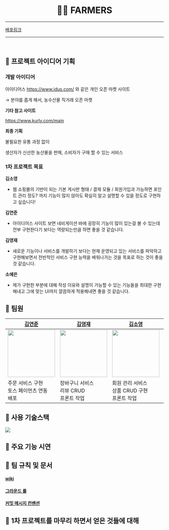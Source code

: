 <h1 align="center"> 🧑‍🌾 FARMERS </h1>

---

[배포링크](https://www.duswnsxnxn.com/)

---

<br>

## 🥕 프로젝트 아이디어 기획


### 개발 아이디어

아이디어스 https://www.idus.com/ 와 같은 개인 오픈 마켓 사이트

→ 분야를 좁게 해서, 농수산물 직거래 오픈 마켓

**기타 참고 사이트**

https://www.kurly.com/main

**최종 기획**

불필요한 유통 과정 없이

생산자가 신선한 농산물을 판매,
소비자가 구매 할 수 있는 서비스

### 1차 프로젝트 목표


**김소영**

- 웹 쇼핑몰의 기반이 되는 기본 게시판 형태 / 결제 모듈 / 회원가입과 가능하면 포인트 관리 정도? 까지 기능이 많지 않아도 확실히 알고 설명할 수 있을 정도로 구현하고 싶습니다!

**김연준**

- 아이디어스 사이트 보면 네비게이션 바에 굉장히 기능이 많이 있는걸 볼 수 있는데 전부 구현한다기 보다는 역량되는만큼 하면 좋을 것 같습니다.

**김영재**

- 새로운 기능이나 서비스를 개발하기 보다는 현재 운영되고 있는 서비스를 파악하고 구현해보면서 전반적인 서비스 구현 능력을 배워나가는 것을 목표로 하는 것이 좋을 것 같습니다.

**소예은**

- 제가 구현한 부분에 대해 작성 이유와 설명이 가능할 수 있는 기능들을 최대한 구현해내고 그에 맞는 UI까지 깔끔하게 적용해내면 좋을 것 같습니다.


## 🌽 팀원


| [김연준](https://github.com/duswnsxnxn)                                            | [김영재](https://github.com/Kim-youngjae)                                          | [김소영](https://github.com/whale22)                                               | [소예은](https://github.com/sohhhyeeun)                                             |
|---------------------------------------------------------------------------------|---------------------------------------------------------------------------------|---------------------------------------------------------------------------------|----------------------------------------------------------------------------------|
| <img src ="https://avatars.githubusercontent.com/u/65449174?v=4" width="150" /> | <img src ="https://avatars.githubusercontent.com/u/62341313?v=4" width="150" /> | <img src ="https://avatars.githubusercontent.com/u/15629036?v=4" width="150" /> | <img src ="https://avatars.githubusercontent.com/u/109645958?v=4" width="150" /> |
| 주문 서비스 구현<br/>토스 페이먼츠 연동<br/> 배포                                                | 장바구니 서비스<br/>리뷰 CRUD<br/>프론트 작업                                                 | 회원 관리 서비스<br/>상품 CRUD 구현<br/>프론트 작업                                             | 소셜 로그인 구현<br/>카테고리 별 상품 필터링 기능 구현                                                |

## 🍈 사용 기술스택


<img src ="https://user-images.githubusercontent.com/62341313/246035274-12a95d3f-53d0-4119-aa1f-478a64869183.png"/>

## 🍅 주요 기능 시연




## 🍑 팀 규칙 및 문서

#### [wiki](https://mixolydian-chair-95a.notion.site/Wiki-8eb6df760d7b4420a7c9dfb548d14309?pvs=4)
#### [그라운드 룰](https://mixolydian-chair-95a.notion.site/ccf511340b0d41aba181cb3df36ea70e?pvs=4)
#### [커밋 메시지 컨벤션](https://mixolydian-chair-95a.notion.site/8be7125abb664ffb917b3d5214596745?pvs=4)



## 🥝 1차 프로젝트를 마무리 하면서 얻은 것들에 대해


